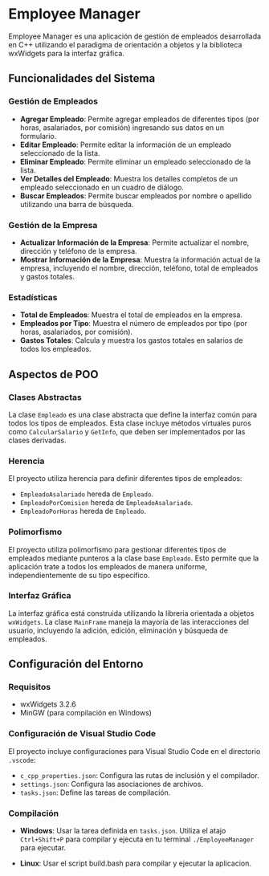 # Employee Manager

Employee Manager es una aplicación de gestión de empleados desarrollada en C++ utilizando el paradigma de orientación a objetos y la biblioteca wxWidgets para la interfaz gráfica.

## Funcionalidades del Sistema

### Gestión de Empleados

- **Agregar Empleado**: Permite agregar empleados de diferentes tipos (por horas, asalariados, por comisión) ingresando sus datos en un formulario.
- **Editar Empleado**: Permite editar la información de un empleado seleccionado de la lista.
- **Eliminar Empleado**: Permite eliminar un empleado seleccionado de la lista.
- **Ver Detalles del Empleado**: Muestra los detalles completos de un empleado seleccionado en un cuadro de diálogo.
- **Buscar Empleados**: Permite buscar empleados por nombre o apellido utilizando una barra de búsqueda.

### Gestión de la Empresa

- **Actualizar Información de la Empresa**: Permite actualizar el nombre, dirección y teléfono de la empresa.
- **Mostrar Información de la Empresa**: Muestra la información actual de la empresa, incluyendo el nombre, dirección, teléfono, total de empleados y gastos totales.

### Estadísticas

- **Total de Empleados**: Muestra el total de empleados en la empresa.
- **Empleados por Tipo**: Muestra el número de empleados por tipo (por horas, asalariados, por comisión).
- **Gastos Totales**: Calcula y muestra los gastos totales en salarios de todos los empleados.

## Aspectos de POO

### Clases Abstractas

La clase `Empleado` es una clase abstracta que define la interfaz común para todos los tipos de empleados. Esta clase incluye métodos virtuales puros como `CalcularSalario` y `GetInfo`, que deben ser implementados por las clases derivadas.

### Herencia

El proyecto utiliza herencia para definir diferentes tipos de empleados:

- `EmpleadoAsalariado` hereda de `Empleado`.
- `EmpleadoPorComision` hereda de `EmpleadoAsalariado`.
- `EmpleadoPorHoras` hereda de `Empleado`.

### Polimorfismo

El proyecto utiliza polimorfismo para gestionar diferentes tipos de empleados mediante punteros a la clase base `Empleado`. Esto permite que la aplicación trate a todos los empleados de manera uniforme, independientemente de su tipo específico. 

### Interfaz Gráfica

La interfaz gráfica está construida utilizando la libreria orientada a objetos `wxWidgets`. La clase `MainFrame` maneja la mayoría de las interacciones del usuario, incluyendo la adición, edición, eliminación y búsqueda de empleados.

## Configuración del Entorno

### Requisitos

- wxWidgets 3.2.6
- MinGW (para compilación en Windows)

### Configuración de Visual Studio Code

El proyecto incluye configuraciones para Visual Studio Code en el directorio `.vscode`:

- `c_cpp_properties.json`: Configura las rutas de inclusión y el compilador.
- `settings.json`: Configura las asociaciones de archivos.
- `tasks.json`: Define las tareas de compilación.

### Compilación

- **Windows**: Usar la tarea definida en `tasks.json`. Utiliza el atajo `Ctrl+Shift+P` para compilar y ejecuta en tu terminal `./EmployeeManager` para ejecutar.

- **Linux**: Usar el script build.bash para compilar y ejecutar la aplicacion.
